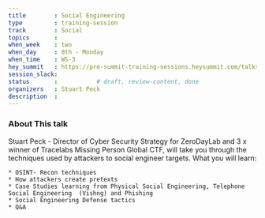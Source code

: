 ```yaml
---
title        : Social Engineering
type         : training-session
track        : Social
topics       : 
when_week    : two
when_day     : 8th - Monday
when_time    : WS-3
hey_summit   : https://pre-summit-training-sessions.heysummit.com/talks/social-engineering/
session_slack:
status       :           # draft, review-content, done
organizers   : Stuart Peck
description  : 
---
```


### About This talk

Stuart Peck - Director of Cyber Security Strategy for ZeroDayLab and 3 x winner of Tracelabs Missing Person Global CTF, will take you through the techniques used by attackers to social engineer targets. What you will learn:

	* OSINT- Recon techniques
	* How attackers create pretexts
	* Case Studies learning from Physical Social Engineering, Telephone Social Engineering  (Vishng) and Phishing
	* Social Engineering Defense tactics
	* Q&A
